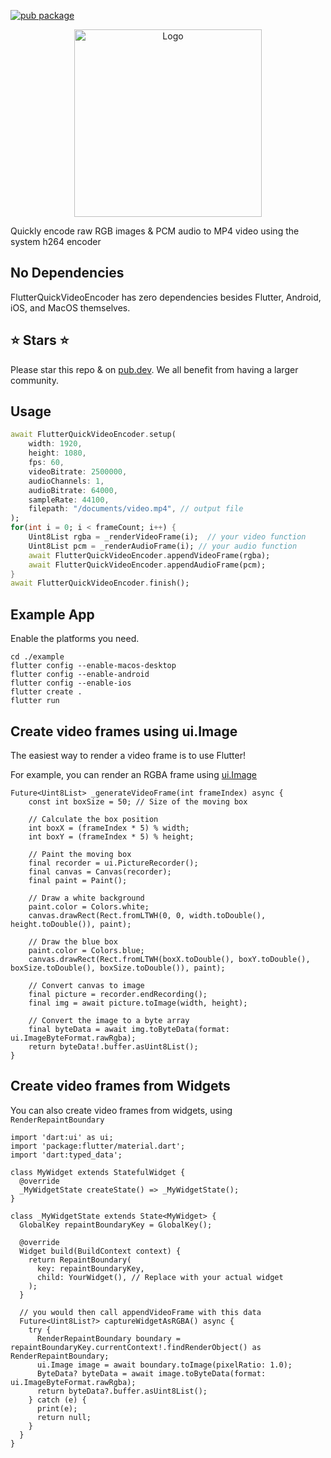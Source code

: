 [![pub package](https://img.shields.io/pub/v/flutter_quick_video_encoder.svg)](https://pub.dartlang.org/packages/flutter_quick_video_encoder)

<p align="center">
    <img alt="Logo" src="https://github.com/chipweinberger/flutter_quick_video_encoder/blob/master/site/logo.png?raw=true" style="height: 300px;" />
</p>

Quickly encode raw RGB images & PCM audio to MP4 video using the system h264 encoder

## No Dependencies

FlutterQuickVideoEncoder has zero dependencies besides Flutter, Android, iOS, and MacOS themselves.

## ⭐ Stars ⭐

Please star this repo & on [pub.dev](https://pub.dev/packages/flutter_quick_video_encoder). We all benefit from having a larger community.

## Usage

```dart
await FlutterQuickVideoEncoder.setup(
    width: 1920,
    height: 1080,
    fps: 60,
    videoBitrate: 2500000,
    audioChannels: 1,
    audioBitrate: 64000,
    sampleRate: 44100,
    filepath: "/documents/video.mp4", // output file
);
for(int i = 0; i < frameCount; i++) {
    Uint8List rgba = _renderVideoFrame(i);  // your video function
    Uint8List pcm = _renderAudioFrame(i); // your audio function
    await FlutterQuickVideoEncoder.appendVideoFrame(rgba); 
    await FlutterQuickVideoEncoder.appendAudioFrame(pcm);
}
await FlutterQuickVideoEncoder.finish();
```

## Example App

Enable the platforms you need.

```
cd ./example                      
flutter config --enable-macos-desktop                                                      
flutter config --enable-android 
flutter config --enable-ios 
flutter create .
flutter run
```

## Create video frames using ui.Image

The easiest way to render a video frame is to use Flutter!

For example, you can render an RGBA frame using [ui.Image](https://api.flutter.dev/flutter/dart-ui/Image-class.html)

```
Future<Uint8List> _generateVideoFrame(int frameIndex) async {
    const int boxSize = 50; // Size of the moving box

    // Calculate the box position
    int boxX = (frameIndex * 5) % width;
    int boxY = (frameIndex * 5) % height;

    // Paint the moving box
    final recorder = ui.PictureRecorder();
    final canvas = Canvas(recorder);
    final paint = Paint();

    // Draw a white background
    paint.color = Colors.white;
    canvas.drawRect(Rect.fromLTWH(0, 0, width.toDouble(), height.toDouble()), paint);

    // Draw the blue box
    paint.color = Colors.blue;
    canvas.drawRect(Rect.fromLTWH(boxX.toDouble(), boxY.toDouble(), boxSize.toDouble(), boxSize.toDouble()), paint);

    // Convert canvas to image
    final picture = recorder.endRecording();
    final img = await picture.toImage(width, height);

    // Convert the image to a byte array
    final byteData = await img.toByteData(format: ui.ImageByteFormat.rawRgba);
    return byteData!.buffer.asUint8List();
}
```

## Create video frames from Widgets

You can also create video frames from widgets, using `RenderRepaintBoundary`

```
import 'dart:ui' as ui;
import 'package:flutter/material.dart';
import 'dart:typed_data';

class MyWidget extends StatefulWidget {
  @override
  _MyWidgetState createState() => _MyWidgetState();
}

class _MyWidgetState extends State<MyWidget> {
  GlobalKey repaintBoundaryKey = GlobalKey();

  @override
  Widget build(BuildContext context) {
    return RepaintBoundary(
      key: repaintBoundaryKey,
      child: YourWidget(), // Replace with your actual widget
    );
  }

  // you would then call appendVideoFrame with this data
  Future<Uint8List?> captureWidgetAsRGBA() async {
    try {
      RenderRepaintBoundary boundary = repaintBoundaryKey.currentContext!.findRenderObject() as RenderRepaintBoundary;
      ui.Image image = await boundary.toImage(pixelRatio: 1.0);
      ByteData? byteData = await image.toByteData(format: ui.ImageByteFormat.rawRgba);
      return byteData?.buffer.asUint8List();
    } catch (e) {
      print(e);
      return null;
    }
  }
}
```



